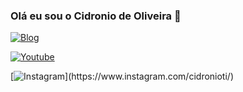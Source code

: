### Olá eu sou o Cidronio de Oliveira 👋

[![Blog](https://img.shields.io/badge/Blogger-FF5722?style=for-the-badge&logo=blogger&logoColor=white)]()

[![Youtube](https://img.shields.io/badge/YouTube-FF0000?style=for-the-badge&logo=youtube&logoColor=white)]()

[![Instagram]([https://img.shields.io/badge/YouTube-FF0000?style=for-the-badge&logo=youtube&logoColor=white](https://img.shields.io/badge/Instagram-E4405F?style=for-the-badge&logo=instagram&logoColor=white))](https://www.instagram.com/cidronioti/)
